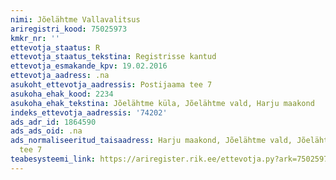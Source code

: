 ```yaml
---
nimi: Jõelähtme Vallavalitsus
ariregistri_kood: 75025973
kmkr_nr: ''
ettevotja_staatus: R
ettevotja_staatus_tekstina: Registrisse kantud
ettevotja_esmakande_kpv: 19.02.2016
ettevotja_aadress: .na
asukoht_ettevotja_aadressis: Postijaama tee 7
asukoha_ehak_kood: 2234
asukoha_ehak_tekstina: Jõelähtme küla, Jõelähtme vald, Harju maakond
indeks_ettevotja_aadressis: '74202'
ads_adr_id: 1864590
ads_ads_oid: .na
ads_normaliseeritud_taisaadress: Harju maakond, Jõelähtme vald, Jõelähtme küla, Postijaama
  tee 7
teabesysteemi_link: https://ariregister.rik.ee/ettevotja.py?ark=75025973&ref=rekvisiidid
---
```


